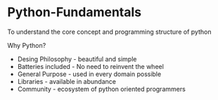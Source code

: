 # Python-Fundamentals
To understand the core concept and programming structure of python

Why Python?
- Desing Philosophy - beautiful and simple
- Batteries included - No need to reinvent the wheel
- General Purpose - used in every domain possible
- Libraries - available in abundance
- Community - ecosystem of python oriented programmers